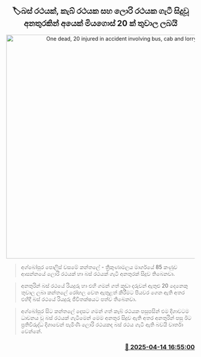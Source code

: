 <p align='center'><b><h2 align='center' title='One dead, 20 injured in accident involving bus, cab and lorry'>🏷බස් රථයක්, කැබ් රථයක සහ ලොරි රථයක ගැටී සිදුවූ අනතුරකින් අයෙක් මියගොස් 20 ක් තුවාල ලබයි</h2></b></p>
<p align='center'><img src='https://helakuru.sgp1.cdn.digitaloceanspaces.com/esana/images/lib/accident-new.jpg' width='600' alt='One dead, 20 injured in accident involving bus, cab and lorry'></p>

> අග්බෝපුර පොලිස් වසමේ කන්තලේ - ත්‍රිකුණාමලය මාර්ගයේ 85 කණුව ආසන්නයේ ලොරි රථයක් හා බස් රථයක් ගැටී අනතුරක් සිදුව තිබෙනවා.

> අනතුරින් බස් රථයේ රියදුරු හා එහි ගමන් ගත් කුඩා දරුවන් ඇතුළු 20 දෙනෙකු තුවාල ලබා කන්තලේ රෝහල වෙත ඇතුළත් කිරීමට පියවර ගෙන ඇති අතර එහිදී බස් රථයේ රියදුරු ජීවිතක්ෂයට පත්ව තිබෙනවා.

> අග්බෝපුර සිට කන්තලේ දෙසට ගමන් ගත් කැබ් රථයක පසුපසින් එම දිශාවටම ධාවනය වූ බස් රථයක් ගැටීමෙන් මෙම අනතුර සිදුව ඇති අතර අනතුරින් පසු ඊට ප්‍රතිවිරුද්ධ දිශාවෙන් පැමිණි ලොරි රථයකද බස් රථය ගැටී ඇති බවයි වාර්තා වෙන්නේ.



<h3 align='right'><a href='https://www.helakuru.lk/esana/p/109228/'>📅 2025-04-14 16:55:00</a></h3>

